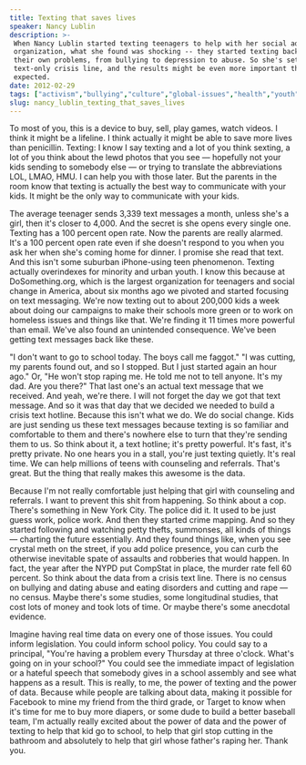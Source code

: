 ```yaml
---
title: Texting that saves lives
speaker: Nancy Lublin
description: >-
 When Nancy Lublin started texting teenagers to help with her social advocacy
 organization, what she found was shocking -- they started texting back about
 their own problems, from bullying to depression to abuse. So she's setting up a
 text-only crisis line, and the results might be even more important than she
 expected.
date: 2012-02-29
tags: ["activism","bullying","culture","global-issues","health","youth"]
slug: nancy_lublin_texting_that_saves_lives
---
```


To most of you, this is a device to buy, sell, play games, watch videos. I think it might
be a lifeline. I think actually it might be able to save more lives than
penicillin. Texting: I know I say texting and a lot of you think sexting, a lot of you
think about the lewd photos that you see — hopefully not your kids sending to somebody
else — or trying to translate the abbreviations LOL, LMAO, HMU. I can help you with those
later. But the parents in the room know that texting is actually the best way to
communicate with your kids. It might be the only way to communicate with your kids.

The average teenager sends 3,339 text messages a month, unless she's a girl, then it's
closer to 4,000. And the secret is she opens every single one. Texting has a 100 percent
open rate. Now the parents are really alarmed. It's a 100 percent open rate even if she
doesn't respond to you when you ask her when she's coming home for dinner. I promise she
read that text. And this isn't some suburban iPhone-using teen phenomenon. Texting
actually overindexes for minority and urban youth. I know this because at DoSomething.org,
which is the largest organization for teenagers and social change in America, about six
months ago we pivoted and started focusing on text messaging. We're now texting out to
about 200,000 kids a week about doing our campaigns to make their schools more green or to
work on homeless issues and things like that. We're finding it 11 times more powerful than
email. We've also found an unintended consequence. We've been getting text messages back
like these.

"I don't want to go to school today. The boys call me faggot." "I was cutting, my parents
found out, and so I stopped. But I just started again an hour ago." Or, "He won't stop
raping me. He told me not to tell anyone. It's my dad. Are you there?" That last one's an
actual text message that we received. And yeah, we're there. I will not forget the day we
got that text message. And so it was that day that we decided we needed to build a crisis
text hotline. Because this isn't what we do. We do social change. Kids are just sending us
these text messages because texting is so familiar and comfortable to them and there's
nowhere else to turn that they're sending them to us. So think about it, a text hotline;
it's pretty powerful. It's fast, it's pretty private. No one hears you in a stall, you're
just texting quietly. It's real time. We can help millions of teens with counseling and
referrals. That's great. But the thing that really makes this awesome is the
data.

Because I'm not really comfortable just helping that girl with counseling and referrals. I
want to prevent this shit from happening. So think about a cop. There's something in New
York City. The police did it. It used to be just guess work, police work. And then they
started crime mapping. And so they started following and watching petty thefts, summonses,
all kinds of things — charting the future essentially. And they found things like, when
you see crystal meth on the street, if you add police presence, you can curb the otherwise
inevitable spate of assaults and robberies that would happen. In fact, the year after the
NYPD put CompStat in place, the murder rate fell 60 percent. So think about the data from
a crisis text line. There is no census on bullying and dating abuse and eating disorders
and cutting and rape — no census. Maybe there's some studies, some longitudinal studies,
that cost lots of money and took lots of time. Or maybe there's some anecdotal
evidence.

Imagine having real time data on every one of those issues. You could inform legislation.
You could inform school policy. You could say to a principal, "You're having a problem
every Thursday at three o'clock. What's going on in your school?" You could see the
immediate impact of legislation or a hateful speech that somebody gives in a school
assembly and see what happens as a result. This is really, to me, the power of texting and
the power of data. Because while people are talking about data, making it possible for
Facebook to mine my friend from the third grade, or Target to know when it's time for me
to buy more diapers, or some dude to build a better baseball team, I'm actually really
excited about the power of data and the power of texting to help that kid go to school, to
help that girl stop cutting in the bathroom and absolutely to help that girl whose
father's raping her. Thank you.

<!--
ad_duration=3.33
event="TED2012"
external_start_time=0
has_talk_citation=0
intro_duration=11.82
is_subtitle_required="False"
is_talk_featured="False"
language="en"
language_swap="False"
native_language="en"
number_of_related_talks=5
number_of_speakers=1
number_of_subtitled_videos=40
number_of_tags=6
number_of_talk_download_languages=41
number_of_talk_more_resources=1
number_of_talk_recommendations=0
number_of_talks_take_actions=1
post_ad_duration=0.83
published_timestamp="2012-04-27 15:12:33"
recording_date="2012-02-29"
speaker_description="Health activist"
speaker_is_published=1
speaker_name="Nancy Lublin"
talk_name="Texting that saves lives"
talks_tags=["activism","bullying","culture","global-issues","health","youth"]
url_audio="https://download.ted.com/talks/NancyLublin_2012U.mp3?apikey=acme-roadrunner"
url_photo_speaker="https://pe.tedcdn.com/images/ted/7331a473dafb693417dab62a23f1cd8d95602cc8_254x191.jpg"
url_photo_talk="https://pe.tedcdn.com/images/ted/20e9bab3e4f436bf4d94ff5061d7710956673e81_800x600.jpg"
url_webpage="https://www.ted.com/talks/nancy_lublin_texting_that_saves_lives"
video_type_name="TED Stage Talk"
-->